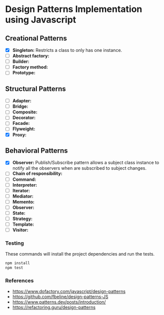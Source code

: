 # Design Patterns Implementation using Javascript

## Creational Patterns

-   [x] **Singleton:** Restricts a class to only has one instance.
-   [ ] **Abstract factory:**
-   [ ] **Builder:**
-   [ ] **Factory method:**
-   [ ] **Prototype:**

## Structural Patterns

-   [ ] **Adapter:**
-   [ ] **Bridge:**
-   [ ] **Composite:**
-   [ ] **Decorator:**
-   [ ] **Facade:**
-   [ ] **Flyweight:**
-   [x] **Proxy:**

## Behavioral Patterns

-   [x] **Observer:** Publish/Subscribe pattern allows a subject class instance to notify all the observers when are subscribed to subject changes.
-   [ ] **Chain of responsibility:**
-   [ ] **Command:**
-   [ ] **Interpreter:**
-   [ ] **Iterator:**
-   [ ] **Mediator:**
-   [ ] **Memento:**
-   [ ] **Observer:**
-   [ ] **State:**
-   [ ] **Strategy:**
-   [ ] **Template:**
-   [ ] **Visitor:**

### Testing

These commands will install the project dependencies and run the tests.

```bash
npm install
npm test
```

### References

-   https://www.dofactory.com/javascript/design-patterns
-   https://github.com/fbeline/design-patterns-JS
-   https://www.patterns.dev/posts/introduction/
-   https://refactoring.guru/design-patterns
